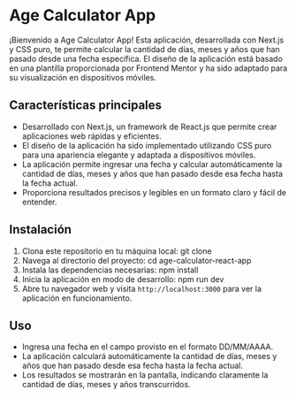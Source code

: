 # Age Calculator App

¡Bienvenido a Age Calculator App! Esta aplicación, desarrollada con Next.js y CSS puro, te permite calcular la cantidad de días, meses y años que han pasado desde una fecha específica. El diseño de la aplicación está basado en una plantilla proporcionada por Frontend Mentor y ha sido adaptado para su visualización en dispositivos móviles.

## Características principales

- Desarrollado con Next.js, un framework de React.js que permite crear aplicaciones web rápidas y eficientes.
- El diseño de la aplicación ha sido implementado utilizando CSS puro para una apariencia elegante y adaptada a dispositivos móviles.
- La aplicación permite ingresar una fecha y calcular automáticamente la cantidad de días, meses y años que han pasado desde esa fecha hasta la fecha actual.
- Proporciona resultados precisos y legibles en un formato claro y fácil de entender.

## Instalación

1. Clona este repositorio en tu máquina local: git clone <URL del repositorio>
2. Navega al directorio del proyecto: cd age-calculator-react-app
3. Instala las dependencias necesarias: npm install
4. Inicia la aplicación en modo de desarrollo: npm run dev
5. Abre tu navegador web y visita `http://localhost:3000` para ver la aplicación en funcionamiento.

## Uso

- Ingresa una fecha en el campo provisto en el formato DD/MM/AAAA.
- La aplicación calculará automáticamente la cantidad de días, meses y años que han pasado desde esa fecha hasta la fecha actual.
- Los resultados se mostrarán en la pantalla, indicando claramente la cantidad de días, meses y años transcurridos.

